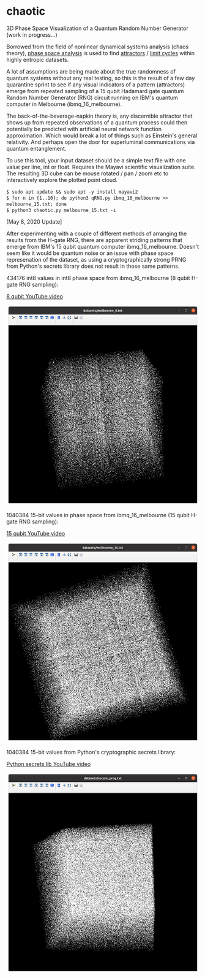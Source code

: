 # chaotic
3D Phase Space Visualization of a Quantum Random Number Generator (work in progress...)

Borrowed from the field of nonlinear dynamical systems analysis (chaos theory), [phase space analysis](https://en.wikipedia.org/wiki/Phase_space) is used to find [attractors](https://en.wikipedia.org/wiki/Attractor) / [limit cycles](https://en.wikipedia.org/wiki/Limit_cycle) within highly entropic datasets. 

A lot of assumptions are being made about the true randomness of quantum systems without any real testing, so this is the result of a few day quarantine sprint to see if any visual indicators of a pattern (attractors) emerge from repeated sampling of a 15 qubit Hadamard gate quantum Random Number Generator (RNG) circuit running on IBM's quantum computer in Melbourne (ibmq_16_melbourne).

The back-of-the-beverage-napkin theory is, any discernible attractor that shows up from repeated observations of a quantum process could then potentially be predicted with artificial neural network function approximation. Which would break a lot of things such as Einstein's general relativity. And perhaps open the door for superluminal communications via quantum entanglement.

To use this tool, your input dataset should be a simple text file with one value per line, int or float. Requires the Mayavi scientific visualization suite. The resulting 3D cube can be mouse rotated / pan / zoom etc to interactively explore the plotted point cloud.

```
$ sudo apt update && sudo apt -y install mayavi2
$ for n in {1..10}; do python3 qRNG.py ibmq_16_melbourne >> melbourne_15.txt; done
$ python3 chaotic.py melbourne_15.txt -i
```

[May 8, 2020 Update]

After experimenting with a couple of different methods of arranging the results from the H-gate RNG, there are apparent striding patterns that emerge from IBM's 15 qubit quantum computer ibmq_16_melbourne. Doesn't seem like it would be quantum noise or an issue with phase space represenation of the dataset, as using a cryptographically strong PRNG from Python's secrets library does not result in those same patterns.

434176 int8 values in int8 phase space from ibmq_16_melbourne (8 qubit H-gate RNG sampling):

[8 qubit YouTube video](https://www.youtube.com/watch?v=1KPga9otnwk&list=PLmvtGH47UObJrzqodX92Ts8d4WSn-R4kX)

![ibmq_16_melbourne 8-bit screenshot](https://github.com/GregoryVPerry/chaotic/raw/master/melbourne_8bit.png "chaotic: 8-bit dataset from ibmq_16_melbourne")

1040384 15-bit values in phase space from ibmq_16_melbourne (15 qubit H-gate RNG sampling):

[15 qubit YouTube video](https://youtu.be/1OsUbYGdL-A&list=PLmvtGH47UObJrzqodX92Ts8d4WSn-R4kX)

![ibmq_16_melbourne 15-bit screenshot](https://github.com/GregoryVPerry/chaotic/raw/master/melbourne_15bit.png "chaotic: 15-bit dataset from ibmq_16_melbourne")

1040384 15-bit values from Python's cryptographic secrets library:

[Python secrets lib YouTube video](https://youtu.be/_Voj_SLVN40&list=PLmvtGH47UObJrzqodX92Ts8d4WSn-R4kX)

![python secrets library 15-bit screenshot](https://github.com/GregoryVPerry/chaotic/raw/master/python_secrets_prng_15bit.png "chaotic: 15-bit dataset from python secrets library")
